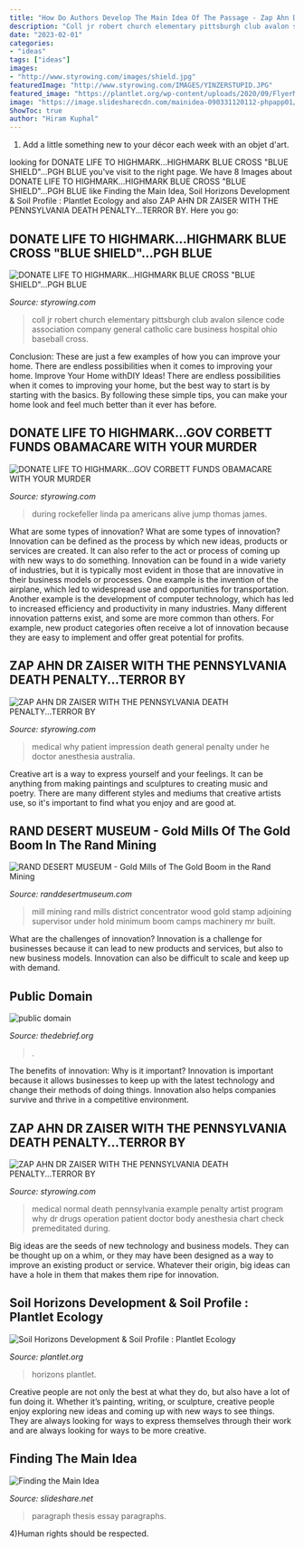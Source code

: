 ```yaml
---
title: "How Do Authors Develop The Main Idea Of The Passage - Zap Ahn Dr Zaiser With The Pennsylvania Death Penalty...terror By"
description: "Coll jr robert church elementary pittsburgh club avalon silence code association company general catholic care business hospital ohio baseball cross"
date: "2023-02-01"
categories:
- "ideas"
tags: ["ideas"]
images:
- "http://www.styrowing.com/images/shield.jpg"
featuredImage: "http://www.styrowing.com/IMAGES/YINZERSTUPID.JPG"
featured_image: "https://plantlet.org/wp-content/uploads/2020/09/FlyerMaker_16092020_141724.png"
image: "https://image.slidesharecdn.com/mainidea-090331120112-phpapp01/95/finding-the-main-idea-8-728.jpg?cb=1238500930"
ShowToc: true
author: "Hiram Kuphal"
---
```



1. Add a little something new to your décor each week with an objet d'art.

	

		
looking for DONATE LIFE TO HIGHMARK...HIGHMARK BLUE CROSS &quot;BLUE SHIELD&quot;...PGH BLUE you've visit to the right page. We have 8 Images about DONATE LIFE TO HIGHMARK...HIGHMARK BLUE CROSS &quot;BLUE SHIELD&quot;...PGH BLUE like Finding the Main Idea, Soil Horizons Development &amp; Soil Profile : Plantlet Ecology and also ZAP AHN DR ZAISER WITH THE PENNSYLVANIA DEATH PENALTY...TERROR BY. Here you go:
		
    
## DONATE LIFE TO HIGHMARK...HIGHMARK BLUE CROSS &quot;BLUE SHIELD&quot;...PGH BLUE

<img loading=lazy src="http://www.styrowing.com/images/shield.jpg" onerror="this.onerror=null;this.src='https://tse3.mm.bing.net/th?id=OIP.XSO_s_xazK4KJEvQRCK3iAAAAA&amp;pid=15.1';" alt="DONATE LIFE TO HIGHMARK...HIGHMARK BLUE CROSS &quot;BLUE SHIELD&quot;...PGH BLUE">

_Source: styrowing.com_

>coll jr robert church elementary pittsburgh club avalon silence code association company general catholic care business hospital ohio baseball cross. 

	

Conclusion: These are just a few examples of how you can improve your home. There are endless possibilities when it comes to improving your home.
Improve Your Home withDIY Ideas!
There are endless possibilities when it comes to improving your home, but the best way to start is by starting with the basics. By following these simple tips, you can make your home look and feel much better than it ever has before.

    
## DONATE LIFE TO HIGHMARK...GOV CORBETT FUNDS OBAMACARE WITH YOUR MURDER

<img loading=lazy src="http://styrowing.com/IMAGES/hitlercorbett.jpg" onerror="this.onerror=null;this.src='https://tse3.mm.bing.net/th?id=OIP.wer3IikeNf84vHRBp0iaiwAAAA&amp;pid=15.1';" alt="DONATE LIFE TO HIGHMARK...GOV CORBETT FUNDS OBAMACARE WITH YOUR MURDER">

_Source: styrowing.com_

>during rockefeller linda pa americans alive jump thomas james. 

	

What are some types of innovation?
What are some types of innovation? Innovation can be defined as the process by which new ideas, products or services are created. It can also refer to the act or process of coming up with new ways to do something. 
Innovation can be found in a wide variety of industries, but it is typically most evident in those that are innovative in their business models or processes. One example is the invention of the airplane, which led to widespread use and opportunities for transportation. Another example is the development of computer technology, which has led to increased efficiency and productivity in many industries. 
Many different innovation patterns exist, and some are more common than others. For example, new product categories often receive a lot of innovation because they are easy to implement and offer great potential for profits.

    
## ZAP AHN DR ZAISER WITH THE PENNSYLVANIA DEATH PENALTY...TERROR BY

<img loading=lazy src="http://www.styrowing.com/IMAGES/YINZERSTUPID.JPG" onerror="this.onerror=null;this.src='https://tse2.mm.bing.net/th?id=OIP.42_fuElLeRVtDHURqb9a4wHaGB&amp;pid=15.1';" alt="ZAP AHN DR ZAISER WITH THE PENNSYLVANIA DEATH PENALTY...TERROR BY">

_Source: styrowing.com_

>medical why patient impression death general penalty under he doctor anesthesia australia. 

	

Creative art is a way to express yourself and your feelings. It can be anything from making paintings and sculptures to creating music and poetry. There are many different styles and mediums that creative artists use, so it's important to find what you enjoy and are good at.

    
## RAND DESERT MUSEUM - Gold Mills Of The Gold Boom In The Rand Mining

<img loading=lazy src="http://randdesertmuseum.com/yahoo_site_admin/assets/images/scan0003.26871807_std.jpg" onerror="this.onerror=null;this.src='https://tse3.mm.bing.net/th?id=OIP.stPHbebeddq8LdYUyEYtQQHaHa&amp;pid=15.1';" alt="RAND DESERT MUSEUM - Gold Mills of The Gold Boom in the Rand Mining">

_Source: randdesertmuseum.com_

>mill mining rand mills district concentrator wood gold stamp adjoining supervisor under hold minimum boom camps machinery mr built. 

	

What are the challenges of innovation?
Innovation is a challenge for businesses because it can lead to new products and services, but also to new business models. Innovation can also be difficult to scale and keep up with demand.

    
## Public Domain

<img loading=lazy src="https://thedebrief.org/wp-content/uploads/2021/05/perception-of-time-770x532.jpg" onerror="this.onerror=null;this.src='https://tse1.mm.bing.net/th?id=OIP.0qg76yCAv8DvywkVkH8QiAHaFH&amp;pid=15.1';" alt="public domain">

_Source: thedebrief.org_

>. 

	

The benefits of innovation: Why is it important?
Innovation is important because it allows businesses to keep up with the latest technology and change their methods of doing things. Innovation also helps companies survive and thrive in a competitive environment.

    
## ZAP AHN DR ZAISER WITH THE PENNSYLVANIA DEATH PENALTY...TERROR BY

<img loading=lazy src="http://www.styrowing.com/images/GOFLY.jpg" onerror="this.onerror=null;this.src='https://tse2.mm.bing.net/th?id=OIP.HEgM0SSIShPqEV2R8Xy2nAHaF-&amp;pid=15.1';" alt="ZAP AHN DR ZAISER WITH THE PENNSYLVANIA DEATH PENALTY...TERROR BY">

_Source: styrowing.com_

>medical normal death pennsylvania example penalty artist program why dr drugs operation patient doctor body anesthesia chart check premeditated during. 

	

Big ideas are the seeds of new technology and business models. They can be thought up on a whim, or they may have been designed as a way to improve an existing product or service. Whatever their origin, big ideas can have a hole in them that makes them ripe for innovation.

    
## Soil Horizons Development &amp; Soil Profile : Plantlet Ecology

<img loading=lazy src="https://plantlet.org/wp-content/uploads/2020/09/FlyerMaker_16092020_141724.png" onerror="this.onerror=null;this.src='https://tse2.mm.bing.net/th?id=OIP.n6BsodC-B_n_LM8dbUrVEQHaEK&amp;pid=15.1';" alt="Soil Horizons Development &amp; Soil Profile : Plantlet Ecology">

_Source: plantlet.org_

>horizons plantlet. 

	

Creative people are not only the best at what they do, but also have a lot of fun doing it. Whether it’s painting, writing, or sculpture, creative people enjoy exploring new ideas and coming up with new ways to see things. They are always looking for ways to express themselves through their work and are always looking for ways to be more creative.

    
## Finding The Main Idea

<img loading=lazy src="https://image.slidesharecdn.com/mainidea-090331120112-phpapp01/95/finding-the-main-idea-8-728.jpg?cb=1238500930" onerror="this.onerror=null;this.src='https://tse3.mm.bing.net/th?id=OIP.N5RCrNDXVs03aH84n6dX4QHaFj&amp;pid=15.1';" alt="Finding the Main Idea">

_Source: slideshare.net_

>paragraph thesis essay paragraphs. 

	

4)Human rights should be respected.

